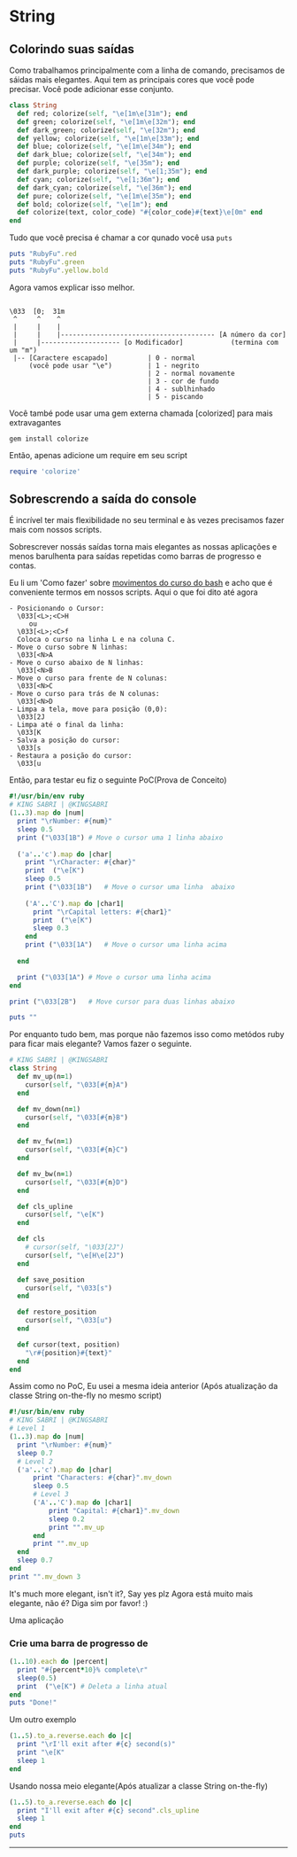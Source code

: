 # String

## Colorindo suas saídas
Como trabalhamos principalmente com a linha de comando, precisamos de sáidas mais elegantes. Aqui tem as principais cores que você pode precisar. Você pode adicionar esse conjunto.

```ruby
class String
  def red; colorize(self, "\e[1m\e[31m"); end
  def green; colorize(self, "\e[1m\e[32m"); end
  def dark_green; colorize(self, "\e[32m"); end
  def yellow; colorize(self, "\e[1m\e[33m"); end
  def blue; colorize(self, "\e[1m\e[34m"); end
  def dark_blue; colorize(self, "\e[34m"); end
  def purple; colorize(self, "\e[35m"); end
  def dark_purple; colorize(self, "\e[1;35m"); end
  def cyan; colorize(self, "\e[1;36m"); end
  def dark_cyan; colorize(self, "\e[36m"); end
  def pure; colorize(self, "\e[1m\e[35m"); end
  def bold; colorize(self, "\e[1m"); end
  def colorize(text, color_code) "#{color_code}#{text}\e[0m" end
end
```
Tudo que você precisa é chamar a cor qunado você usa ```puts```

```ruby
puts "RubyFu".red
puts "RubyFu".green
puts "RubyFu".yellow.bold
```
Agora vamos explicar isso melhor.

```

\033  [0;  31m
 ^     ^    ^    
 |     |    |
 |     |    |--------------------------------------- [A número da cor]
 |     |-------------------- [o Modificador]            (termina com um "m")
 |-- [Caractere escapado]          | 0 - normal                     
     (você pode usar "\e")         | 1 - negrito
                                   | 2 - normal novamente
                                   | 3 - cor de fundo
                                   | 4 - sublhinhado
                                   | 5 - piscando
```

Você també pode usar uma gem externa chamada [colorized] para mais extravagantes

```
gem install colorize
```
Então, apenas adicione um require em seu script

```ruby
require 'colorize'
```

## Sobrescrendo a saída do console
É incrível ter mais flexibilidade no seu terminal e às vezes precisamos fazer mais com nossos scripts.

Sobrescrever nossás saídas torna mais elegantes as nossas aplicações e menos barulhenta para saídas repetidas como barras de progresso e contas.

Eu li um 'Como fazer' sobre [movimentos do curso do bash][2] e acho que é conveniente termos em nossos scripts. Aqui o que foi dito até agora

```
- Posicionando o Cursor:
  \033[<L>;<C>H
     ou
  \033[<L>;<C>f
  Coloca o curso na linha L e na coluna C.
- Move o curso sobre N linhas:
  \033[<N>A
- Move o curso abaixo de N linhas:
  \033[<N>B
- Move o curso para frente de N colunas:
  \033[<N>C
- Move o curso para trás de N colunas:
  \033[<N>D
- Limpa a tela, move para posição (0,0):
  \033[2J
- Limpa até o final da linha:
  \033[K
- Salva a posição do cursor:
  \033[s
- Restaura a posição do cursor:
  \033[u
```
Então, para testar eu fiz o seguinte PoC(Prova de Conceito)

```ruby
#!/usr/bin/env ruby
# KING SABRI | @KINGSABRI
(1..3).map do |num|
  print "\rNumber: #{num}"
  sleep 0.5
  print ("\033[1B")	# Move o cursor uma 1 linha abaixo
  
  ('a'..'c').map do |char|
    print "\rCharacter: #{char}"
    print  ("\e[K")
    sleep 0.5
    print ("\033[1B")	# Move o cursor uma linha  abaixo
    
    ('A'..'C').map do |char1|
      print "\rCapital letters: #{char1}"
      print  ("\e[K")
      sleep 0.3
    end
    print ("\033[1A")	# Move o cursor uma linha acima
    
  end

  print ("\033[1A")	# Move o cursor uma linha acima
end

print ("\033[2B")	# Move cursor para duas linhas abaixo

puts ""
```
Por enquanto tudo bem, mas porque não fazemos isso como metódos ruby para ficar mais elegante? Vamos fazer o seguinte.

```ruby
# KING SABRI | @KINGSABRI
class String
  def mv_up(n=1)
    cursor(self, "\033[#{n}A")
  end

  def mv_down(n=1)
    cursor(self, "\033[#{n}B")
  end

  def mv_fw(n=1)
    cursor(self, "\033[#{n}C")
  end

  def mv_bw(n=1)
    cursor(self, "\033[#{n}D")
  end

  def cls_upline
    cursor(self, "\e[K")
  end

  def cls
    # cursor(self, "\033[2J")
    cursor(self, "\e[H\e[2J")
  end

  def save_position
    cursor(self, "\033[s")
  end

  def restore_position
    cursor(self, "\033[u")
  end

  def cursor(text, position)
    "\r#{position}#{text}"
  end
end
```
Assim como no PoC, Eu usei a mesma ideia anterior (Após atualização da classe String on-the-fly no mesmo script)

```ruby
#!/usr/bin/env ruby
# KING SABRI | @KINGSABRI
# Level 1
(1..3).map do |num|
  print "\rNumber: #{num}"
  sleep 0.7
  # Level 2
  ('a'..'c').map do |char|
      print "Characters: #{char}".mv_down
      sleep 0.5
      # Level 3
      ('A'..'C').map do |char1|
          print "Capital: #{char1}".mv_down
          sleep 0.2
          print "".mv_up
      end
      print "".mv_up
  end
  sleep 0.7
end
print "".mv_down 3
```
It's much more elegant, isn't it?, Say yes plz
Agora está muito mais elegante, não é? Diga sim por favor! :)

Uma aplicação
### Crie uma barra de progresso de

```ruby
(1..10).each do |percent|
  print "#{percent*10}% complete\r"
  sleep(0.5)
  print  ("\e[K") # Deleta a linha atual
end
puts "Done!"
```
Um outro exemplo

```ruby
(1..5).to_a.reverse.each do |c|
  print "\rI'll exit after #{c} second(s)"
  print "\e[K"
  sleep 1
end
```
Usando nossa meio elegante(Após atualizar a classe String on-the-fly)

```ruby
(1..5).to_a.reverse.each do |c|
  print "I'll exit after #{c} second".cls_upline
  sleep 1
end
puts 
```


---
[1]: https://github.com/fazibear/colorize
[2]: http://www.tldp.org/HOWTO/Bash-Prompt-HOWTO/x361.html




